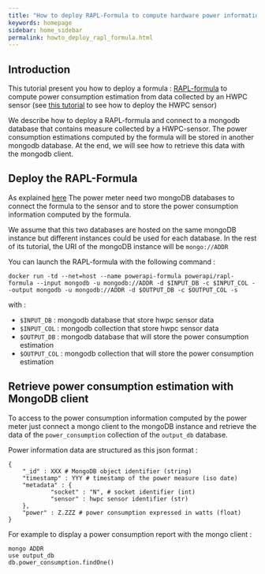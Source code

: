 ```yaml
---
title: "How to deploy RAPL-Formula to compute hardware power information"
keywords: homepage
sidebar: home_sidebar 
permalink: howto_deploy_rapl_formula.html
---
```


## Introduction

This tutorial present you how to deploy a formula : [RAPL-formula](rapl.html) to
compute power consumption estimation from data collected by an HWPC sensor (see
[this tutorial](howto_deploy_hwpc_sensor.html) to see how to deploy the HWPC sensor)

We describe how to deploy a RAPL-formula and connect to a mongodb database that
contains measure collected by a HWPC-sensor. The power consumption estimations
computed by the formula will be stored in another mongodb database. At the end,
we will see how to retrieve this data with the mongodb client.

## Deploy the RAPL-Formula

As explained [here](powerapi_howitworks.html#power-meter-architecture) The power
meter need two mongoDB databases to connect the formula to the sensor and to
store the power consumption information computed by the formula.

We assume that this two databases are hosted on the same mongoDB instance but
different instances could be used for each database. In the rest of its
tutorial, the URI of the mongoDB instance will be `mongo://ADDR`

You can launch the RAPL-formula with the following command : 

	docker run -td --net=host --name powerapi-formula powerapi/rapl-formula --input mongodb -u mongodb://ADDR -d $INPUT_DB -c $INPUT_COL --output mongodb -u mongodb://ADDR -d $OUTPUT_DB -c $OUTPUT_COL -s
	
with : 

- `$INPUT_DB` : mongodb database that store hwpc sensor data
- `$INPUT_COL` : mongodb collection that store hwpc sensor data
- `$OUTPUT_DB` : mongodb database that will store the power consumption estimation
- `$OUTPUT_COL`	: mongodb collection that will store the power consumption estimation



## Retrieve power consumption estimation with MongoDB client 

To access to the power consumption information computed by the power meter just
connect a mongo client to the mongoDB instance and retrieve the data of the
`power_consumption` collection of the `output_db` database.

Power information data are structured as this json format : 


	{
        "_id" : XXX # MongoDB object identifier (string)
        "timestamp" : YYY # timestamp of the power measure (iso date)
        "metadata" : {
                "socket" : "N", # socket identifier (int)
				"sensor" : hwpc sensor identifier (str)
        },
        "power" : Z.ZZZ # power consumption expressed in watts (float)
	}
	
For example to display a power consumption report with the mongo client :

	mongo ADDR
	use output_db
	db.power_consumption.findOne()
